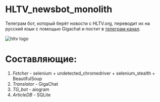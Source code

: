 # HLTV_newsbot_monolith
 Телеграм бот, который берёт новости с HLTV.org, переводит их на русский язык с помощью Gigachat и постит в [телеграм канал](https://t.me/HLTV_newsbot_dev).
 
![hltv logo](HLTV_tg_bot_monolith/logo.jpg)

# Составляющие:
1. *Fetcher* - selenium + undetected_chromedriver + selenium_stealth + BeautifulSoup
2. *Translator* - GigaChat
3. *TG_bot* - aiogram
4. *ArticleDB* - SQLite

